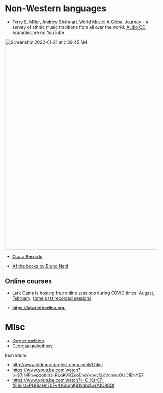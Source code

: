 Non-Western languages
===

- [Terry E. Miller, Andrew Shahriari. World Music: A Global Journey](https://amzn.to/3KuLTOx) - A survey of ethnic music traditions from all over the world. [Audio CD examples are on YouTube](https://www.youtube.com/results?search_query=world+music+global+journey)

<img width="694" alt="Screenshot 2022-01-21 at 2 39 45 AM" src="https://user-images.githubusercontent.com/1491908/150439427-5aa4205a-8958-46d8-b381-da5f57ca3814.png">

- [Ocora Records](https://www.youtube.com/results?search_query=ocora)

- [All the books by Bruno Nettl](https://en.wikipedia.org/wiki/Bruno_Nettl#Selected_publications)

Online courses
---

- Lark Camp is hosting free online sessions during COVID times: [August](https://www.larkcamp.org/lark-online-workshops/), [February](https://www.larkcamp.org/virtual-lark/), [some past recorded sessions](https://www.youtube.com/c/LarkTraditionalArts/videos)

- https://labyrinthonline.org/

Misc
===

- [Kyrgyz tradition](kyrgyz.md)
- [Georgian polyphony](georgian.md)

Irish fiddle:
- http://www.oldmusicproject.com/oneils1.html
- https://www.youtube.com/watch?v=S7jNIFmvpzg&list=PLqKVRZsoDhsYyhvyf2xVdmsuOUCfENYE7
- https://www.youtube.com/watch?v=C-Kzr07-f9I&list=PL89aHnZ0FvtUOpqhKjU0qbzIwrVJC88Ql


